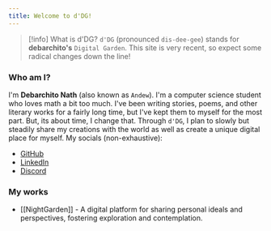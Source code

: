 ```yaml
---
title: Welcome to d'DG!
---
```


> [!info] What is d'DG?
> `d'DG` (pronounced `dis-dee-gee`) stands for **debarchito's** `Digital Garden`. This site is very recent, so expect some radical changes down the line!

### Who am I?

I'm **Debarchito Nath** (also known as `Andew`). I'm a computer science student who loves math a bit too much. I've been writing stories, poems, and other literary works for a fairly long time, but I've kept them to myself for the most part. But, its about time, I change that. Through `d'DG`, I plan to slowly but steadily share my creations with the world as well as create a unique digital place for myself. My socials (non-exhaustive):

- [GitHub](https://github.com/debarchito)
- [LinkedIn](https://www.linkedin.com/in/debarchito)
- [Discord](https://discordapp.com/users/739497344780992564)

### My works

- [[NightGarden]]  - A digital platform for sharing personal ideals and perspectives, fostering exploration and contemplation.
